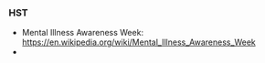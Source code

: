 ### HST
- Mental Illness Awareness Week: https://en.wikipedia.org/wiki/Mental_Illness_Awareness_Week
- 